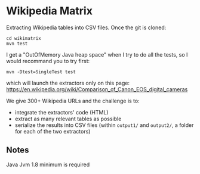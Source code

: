 # Wikipedia Matrix

Extracting Wikipedia tables into CSV files. Once the git is cloned:
```
cd wikimatrix 
mvn test
``` 

I get a "OutOfMemory Java heap space" when I try to do all the tests, so I would recommand you to try first:
```
mvn -Dtest=SingleTest test
```
which will launch the extractors only on this page:
https://en.wikipedia.org/wiki/Comparison_of_Canon_EOS_digital_cameras 

We give 300+ Wikipedia URLs and the challenge is to:
 * integrate the extractors' code (HTML)
 * extract as many relevant tables as possible 
 * serialize the results into CSV files (within `output1/` and `output2/`, a folder for each of the two extractors) 
 

## Notes

Java Jvm 1.8 minimum is required

